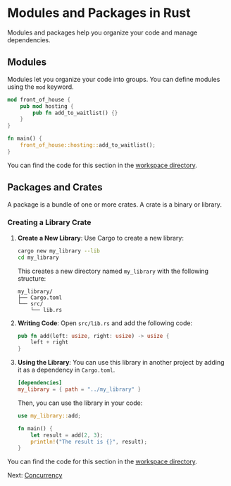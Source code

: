 # Modules and Packages in Rust

Modules and packages help you organize your code and manage dependencies.

## Modules

Modules let you organize your code into groups. You can define modules using the `mod` keyword.

```rust
mod front_of_house {
    pub mod hosting {
        pub fn add_to_waitlist() {}
    }
}

fn main() {
    front_of_house::hosting::add_to_waitlist();
}
```

You can find the code for this section in the [workspace directory](workspace/modules.rs).

## Packages and Crates

A package is a bundle of one or more crates. A crate is a binary or library.

### Creating a Library Crate

1. **Create a New Library**: Use Cargo to create a new library:

    ```sh
    cargo new my_library --lib
    cd my_library
    ```

    This creates a new directory named `my_library` with the following structure:

    ```
    my_library/
    ├── Cargo.toml
    └── src/
        └── lib.rs
    ```

2. **Writing Code**: Open `src/lib.rs` and add the following code:

    ```rust
    pub fn add(left: usize, right: usize) -> usize {
        left + right
    }
    ```

3. **Using the Library**: You can use this library in another project by adding it as a dependency in `Cargo.toml`.

    ```toml
    [dependencies]
    my_library = { path = "../my_library" }
    ```

    Then, you can use the library in your code:

    ```rust
    use my_library::add;

    fn main() {
        let result = add(2, 3);
        println!("The result is {}", result);
    }
    ```

You can find the code for this section in the [workspace directory](workspace/packages_and_crates.rs).

Next: [Concurrency](../09-Concurrency/README.md)
